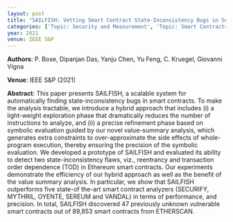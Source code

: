 ```yaml
---
layout: post
title: "SAILFISH: Vetting Smart Contract State-Inconsistency Bugs in Seconds"
categories: ['Topic: Security and Measurement', 'Topic: Smart Contracts', '2021', 'Venue: IEEE S&P']
year: 2021
venue: IEEE S&P
---
```

**Authors**: P. Bose, Dipanjan Das, Yanju Chen, Yu Feng, C. Kruegel, Giovanni Vigna

**Venue**: IEEE S&P (2021)

**Abstract**: This paper presents SAILFISH, a scalable system for automatically finding state-inconsistency bugs in smart contracts. To make the analysis tractable, we introduce a hybrid approach that includes (i) a light-weight exploration phase that dramatically reduces the number of instructions to analyze, and (ii) a precise refinement phase based on symbolic evaluation guided by our novel value-summary analysis, which generates extra constraints to over-approximate the side effects of whole-program execution, thereby ensuring the precision of the symbolic evaluation. We developed a prototype of SAILFISH and evaluated its ability to detect two state-inconsistency flaws, viz., reentrancy and transaction order dependence (TOD) in Ethereum smart contracts. Our experiments demonstrate the efficiency of our hybrid approach as well as the benefit of the value summary analysis. In particular, we show that SAILFISH outperforms five state-of the-art smart contract analyzers (SECURIFY, MYTHRIL, OYENTE, SEREUM and VANDAL) in terms of performance, and precision. In total, SAILFISH discovered 47 previously unknown vulnerable smart contracts out of 89,853 smart contracts from ETHERSCAN.

